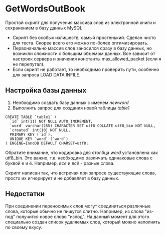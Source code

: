 # GetWordsOutBook
Простой скрипт для получения массива слов из электронной книги и сохранением в базу данных MySQL

* Скрипт без особых излишеств, самый простенький. Сделан чисто для теста. Скорее всего его можно по-более оптимизировать.
* Первоначально массив слов заносился сразу в базу данных, но возникли сложности с большим объемом данных. Все зависит от настроек сервера и значения константы max_allowed_packet (если я не перепутал).
* Если скрипт не работает, то необходимо проверить пути, особенно для запроса LOAD DATA INFILE.

Настройка базы данных
-
1. Необходимо создать базу данных с именем *newword*
2. Выполнить запрос для создания новой таблицы *table1*
```mysql
CREATE TABLE `table1` (
  `id` int(11) NOT NULL AUTO_INCREMENT,
  `word` varchar(255) CHARACTER SET utf8 COLLATE utf8_bin NOT NULL,
  `created` int(10) NOT NULL,
  PRIMARY KEY (`id`),
  UNIQUE KEY `word` (`word`)
) ENGINE=InnoDB DEFAULT CHARSET=utf8;
```
Обратите внимание, что кодировка для столбца *word* установлена как utf8_bin. Это важно, т.к. необходимо различать одинаковые слова с буквой е и ё. Например, *все* и *всё* - разные слова.

Скрипт написан так, что встречая при запросе существующие слова, просто их игнорирует и не добавляет в базу данных.

Недостатки
-
При соединении переносимых слов могут соединиться различные слова, которые обычно не пишутся слитно. Например, из слова "из-под" получится новое слово "изпод".
На данный момент для этого специально создан список удаляемых слов, который можно наполнять по своему вкусу.
